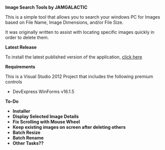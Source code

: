 <b>Image Search Tools by JAMGALACTIC</b>
<p>This is a simple tool that allows you to search your windows PC for Images 
based on File Name, Image Dimensions, and/or File Size.</p>
<p>It was originally written to assist with locating specific images quickly 
in order to delete them.</p>
<b>Latest Release</b>
<p>To install the latest published version of the application, <a href="http://jamgalactic.com/applications/IST/install.htm">click here</a></p>
<b>Requirements</b>
<p>This is a Visual Studio 2012 Project that includes the following premium controls</p>
<ul>
<li>DevExpress WinForms v16.1.5</li>
</ul>
<b>To-Do<b>
<ul>
<li>Installer</li>
<li>Display Selected Image Details</li>
<li>Fix Scrolling with Mouse Wheel</li>
<li>Keep existing images on screen after deleting others</li>
<li>Batch Resize</li>
<li>Batch Rename</li>
<li>Other Tasks??</li>
</ul>